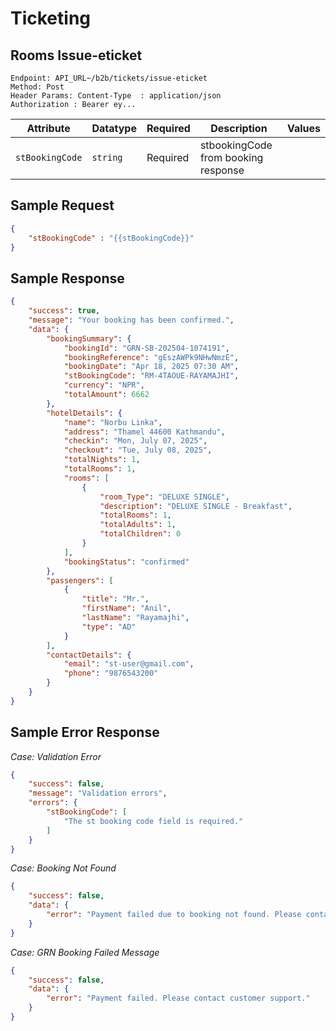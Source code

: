 # Ticketing

## Rooms Issue-eticket

```
Endpoint: API_URL~/b2b/tickets/issue-eticket
Method: Post
Header Params: Content-Type  : application/json
Authorization : Bearer ey...
```


| **Attribute**           | **Datatype**        | **Required** | **Description**                                            | **Values**                   |
|-------------------------|---------------------|--------------|------------------------------------------------------------|------------------------------|
| `stBookingCode`         | `string`            | Required     | stbookingCode from booking response                        |                              |


## Sample Request
```json
{
    "stBookingCode" : "{{stBookingCode}}"
}
``` 

## Sample Response

``` json
{
    "success": true,
    "message": "Your booking has been confirmed.",
    "data": {
        "bookingSummary": {
            "bookingId": "GRN-SB-202504-1074191",
            "bookingReference": "gEszAWPk9NHwNmzE",
            "bookingDate": "Apr 18, 2025 07:30 AM",
            "stBookingCode": "RM-4TAOUE-RAYAMAJHI",
            "currency": "NPR",
            "totalAmount": 6662
        },
        "hotelDetails": {
            "name": "Norbu Linka",
            "address": "Thamel 44600 Kathmandu",
            "checkin": "Mon, July 07, 2025",
            "checkout": "Tue, July 08, 2025",
            "totalNights": 1,
            "totalRooms": 1,
            "rooms": [
                {
                    "room_Type": "DELUXE SINGLE",
                    "description": "DELUXE SINGLE - Breakfast",
                    "totalRooms": 1,
                    "totalAdults": 1,
                    "totalChildren": 0
                }
            ],
            "bookingStatus": "confirmed"
        },
        "passengers": [
            {
                "title": "Mr.",
                "firstName": "Anil",
                "lastName": "Rayamajhi",
                "type": "AD"
            }
        ],
        "contactDetails": {
            "email": "st-user@gmail.com",
            "phone": "9876543200"
        }
    }
}
```

## Sample Error Response

*Case: Validation Error*
```json
{
    "success": false,
    "message": "Validation errors",
    "errors": {
        "stBookingCode": [
            "The st booking code field is required."
        ]
    }
}
```

*Case: Booking Not Found*
```json
{
    "success": false,
    "data": {
        "error": "Payment failed due to booking not found. Please contact customer support."
    }
}
```

*Case: GRN Booking Failed Message*
```json
{
    "success": false,
    "data": {
        "error": "Payment failed. Please contact customer support."
    }
}
```